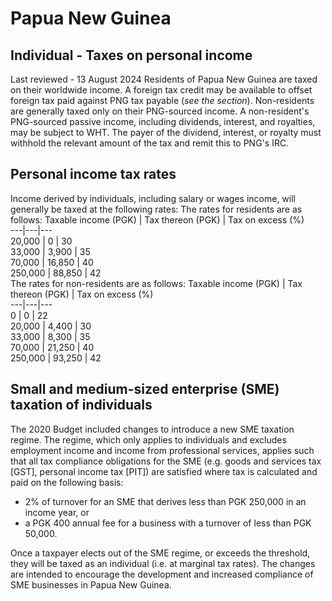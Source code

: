 # Papua New Guinea
## Individual - Taxes on personal income
Last reviewed - 13 August 2024
Residents of Papua New Guinea are taxed on their worldwide income. A foreign tax credit may be available to offset foreign tax paid against PNG tax payable (_see the section_).
Non-residents are generally taxed only on their PNG-sourced income. A non-resident's PNG-sourced passive income, including dividends, interest, and royalties, may be subject to WHT. The payer of the dividend, interest, or royalty must withhold the relevant amount of the tax and remit this to PNG's IRC.
## Personal income tax rates
Income derived by individuals, including salary or wages income, will generally be taxed at the following rates:
The rates for residents are as follows:
Taxable income (PGK) | Tax thereon (PGK) | Tax on excess (%)  
---|---|---  
20,000 | 0 | 30  
33,000 | 3,900 | 35  
70,000 | 16,850 | 40  
250,000 | 88,850 | 42  
The rates for non-residents are as follows:
Taxable income (PGK) | Tax thereon (PGK) | Tax on excess (%)  
---|---|---  
0 | 0 | 22  
20,000 | 4,400 | 30  
33,000 | 8,300 | 35  
70,000 | 21,250 | 40  
250,000 | 93,250 | 42  
## Small and medium-sized enterprise (SME) taxation of individuals
The 2020 Budget included changes to introduce a new SME taxation regime. The regime, which only applies to individuals and excludes employment income and income from professional services, applies such that all tax compliance obligations for the SME (e.g. goods and services tax [GST], personal income tax [PIT]) are satisfied where tax is calculated and paid on the following basis:
  * 2% of turnover for an SME that derives less than PGK 250,000 in an income year, or
  * a PGK 400 annual fee for a business with a turnover of less than PGK 50,000.


Once a taxpayer elects out of the SME regime, or exceeds the threshold, they will be taxed as an individual (i.e. at marginal tax rates).
The changes are intended to encourage the development and increased compliance of SME businesses in Papua New Guinea.
